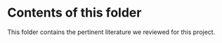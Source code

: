 # Contents of this folder

This folder contains the pertinent literature we reviewed for this project.
